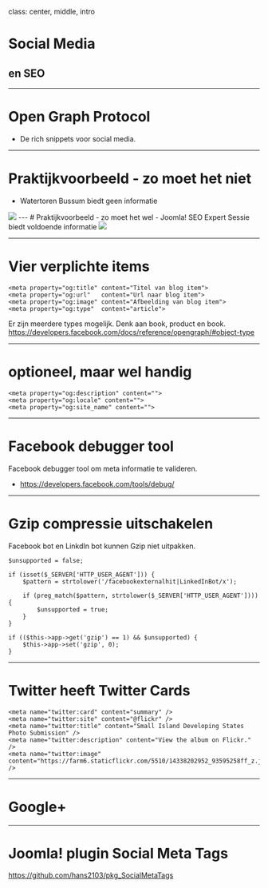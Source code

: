 class: center, middle, intro
# Social Media
## en SEO

---
# Open Graph Protocol
- De rich snippets voor social media. 
---
# Praktijkvoorbeeld - zo moet het niet
- Watertoren Bussum biedt geen informatie

<img src="joomla_seo/images/08-watertoren_bussum.png"/>
---
# Praktijkvoorbeeld - zo moet het wel
- Joomla! SEO Expert Sessie biedt voldoende informatie

<img src="joomla_seo/images/08-24kitchen.png"/>

---
# Vier verplichte items
```
<meta property="og:title" content="Titel van blog item">
<meta property="og:url"   content="Url naar blog item">
<meta property="og:image" content="Afbeelding van blog item">
<meta property="og:type"  content="article">
```
Er zijn meerdere types mogelijk. Denk aan book, product en book.
https://developers.facebook.com/docs/reference/opengraph/#object-type

---
# optioneel, maar wel handig
```
<meta property="og:description" content="">
<meta property="og:locale" content="">
<meta property="og:site_name" content="">
```
---
# Facebook debugger tool
Facebook debugger tool om meta informatie te valideren.

- https://developers.facebook.com/tools/debug/
---
# Gzip compressie uitschakelen
Facebook bot en LinkdIn bot kunnen Gzip niet uitpakken.

```
$unsupported = false;

if (isset($_SERVER['HTTP_USER_AGENT'])) {
	$pattern = strtolower('/facebookexternalhit|LinkedInBot/x');

	if (preg_match($pattern, strtolower($_SERVER['HTTP_USER_AGENT']))) {
		$unsupported = true;
	}
}

if (($this->app->get('gzip') == 1) && $unsupported) {
	$this->app->set('gzip', 0);
}
```
---
# Twitter heeft Twitter Cards
```
<meta name="twitter:card" content="summary" />
<meta name="twitter:site" content="@flickr" />
<meta name="twitter:title" content="Small Island Developing States Photo Submission" />
<meta name="twitter:description" content="View the album on Flickr." />
<meta name="twitter:image" content="https://farm6.staticflickr.com/5510/14338202952_93595258ff_z.jpg" />
```
---
# Google+

---
# Joomla! plugin Social Meta Tags
 
https://github.com/hans2103/pkg_SocialMetaTags
